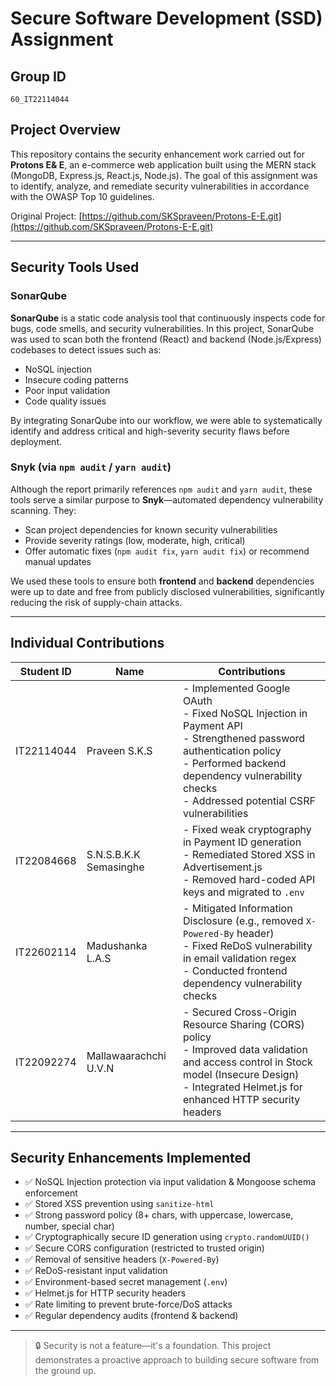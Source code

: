 # Secure Software Development (SSD) Assignment

## Group ID
`60_IT22114044`

## Project Overview
This repository contains the security enhancement work carried out for **Protons E& E**, an e-commerce web application built using the MERN stack (MongoDB, Express.js, React.js, Node.js). The goal of this assignment was to identify, analyze, and remediate security vulnerabilities in accordance with the OWASP Top 10 guidelines.

Original Project: [https://github.com/SKSpraveen/Protons-E-E.git](https://github.com/SKSpraveen/Protons-E-E.git)  

---

## Security Tools Used

### SonarQube
**SonarQube** is a static code analysis tool that continuously inspects code for bugs, code smells, and security vulnerabilities. In this project, SonarQube was used to scan both the frontend (React) and backend (Node.js/Express) codebases to detect issues such as:
- NoSQL injection
- Insecure coding patterns
- Poor input validation
- Code quality issues

By integrating SonarQube into our workflow, we were able to systematically identify and address critical and high-severity security flaws before deployment.

### Snyk (via `npm audit` / `yarn audit`)
Although the report primarily references `npm audit` and `yarn audit`, these tools serve a similar purpose to **Snyk**—automated dependency vulnerability scanning. They:
- Scan project dependencies for known security vulnerabilities
- Provide severity ratings (low, moderate, high, critical)
- Offer automatic fixes (`npm audit fix`, `yarn audit fix`) or recommend manual updates

We used these tools to ensure both **frontend** and **backend** dependencies were up to date and free from publicly disclosed vulnerabilities, significantly reducing the risk of supply-chain attacks.

---

## Individual Contributions

| Student ID      | Name                     | Contributions |
|-----------------|--------------------------|---------------|
| IT22114044      | Praveen S.K.S            | - Implemented Google OAuth<br>- Fixed NoSQL Injection in Payment API<br>- Strengthened password authentication policy<br>- Performed backend dependency vulnerability checks<br>- Addressed potential CSRF vulnerabilities |
| IT22084668      | S.N.S.B.K.K Semasinghe   | - Fixed weak cryptography in Payment ID generation<br>- Remediated Stored XSS in Advertisement.js<br>- Removed hard-coded API keys and migrated to `.env` |
| IT22602114      | Madushanka L.A.S         | - Mitigated Information Disclosure (e.g., removed `X-Powered-By` header)<br>- Fixed ReDoS vulnerability in email validation regex<br>- Conducted frontend dependency vulnerability checks |
| IT22092274      | Mallawaarachchi U.V.N    | - Secured Cross-Origin Resource Sharing (CORS) policy<br>- Improved data validation and access control in Stock model (Insecure Design)<br>- Integrated Helmet.js for enhanced HTTP security headers |

---

## Security Enhancements Implemented
- ✅ NoSQL Injection protection via input validation & Mongoose schema enforcement  
- ✅ Stored XSS prevention using `sanitize-html`  
- ✅ Strong password policy (8+ chars, with uppercase, lowercase, number, special char)  
- ✅ Cryptographically secure ID generation using `crypto.randomUUID()`  
- ✅ Secure CORS configuration (restricted to trusted origin)  
- ✅ Removal of sensitive headers (`X-Powered-By`)  
- ✅ ReDoS-resistant input validation  
- ✅ Environment-based secret management (`.env`)  
- ✅ Helmet.js for HTTP security headers  
- ✅ Rate limiting to prevent brute-force/DoS attacks  
- ✅ Regular dependency audits (frontend & backend)

---
> 🔒 Security is not a feature—it's a foundation. This project demonstrates a proactive approach to building secure software from the ground up.
